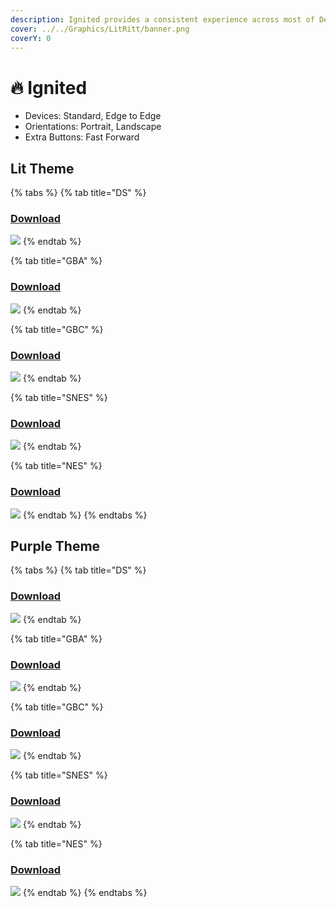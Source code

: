 ```yaml
---
description: Ignited provides a consistent experience across most of Delta’s consoles
cover: ../../Graphics/LitRitt/banner.png
coverY: 0
---
```


# 🔥 Ignited

* Devices: Standard, Edge to Edge
* Orientations: Portrait, Landscape
* Extra Buttons: Fast Forward

## Lit Theme

{% tabs %}
{% tab title="DS" %}
### [Download](Ignited/Orange/NDS/skin.deltaskin)

![](<../../.gitbook/assets/skin-poster@2x (8).png>)
{% endtab %}

{% tab title="GBA" %}
### [Download](Ignited/Orange/GBA/skin.deltaskin)

![](<../../.gitbook/assets/skin-poster@2x (4).png>)
{% endtab %}

{% tab title="GBC" %}
### [Download](Ignited/Orange/GBC/skin.deltaskin)

![](<../../.gitbook/assets/skin-poster@2x (7).png>)
{% endtab %}

{% tab title="SNES" %}
### [Download](Ignited/Orange/SNES/skin.deltaskin)

![](<../../.gitbook/assets/skin-poster@2x (1).png>)
{% endtab %}

{% tab title="NES" %}
### [Download](Ignited/Orange/NES/skin.deltaskin)

![](../../.gitbook/assets/skin-poster@2x.png)
{% endtab %}
{% endtabs %}

## Purple Theme

{% tabs %}
{% tab title="DS" %}
### [Download](Ignited/Purple/NDS/skin.deltaskin)

![](<../../.gitbook/assets/skin-poster@2x (5).png>)
{% endtab %}

{% tab title="GBA" %}
### [Download](Ignited/Purple/GBA/skin.deltaskin)

![](<../../.gitbook/assets/skin-poster@2x (6).png>)
{% endtab %}

{% tab title="GBC" %}
### [Download](Ignited/Purple/GBC/skin.deltaskin)

![](<../../.gitbook/assets/skin-poster@2x (3).png>)
{% endtab %}

{% tab title="SNES" %}
### [Download](Ignited/Purple/SNES/skin.deltaskin)

![](<../../.gitbook/assets/skin-poster@2x (9).png>)
{% endtab %}

{% tab title="NES" %}
### [Download](Ignited/Purple/NES/skin.deltaskin)

![](<../../.gitbook/assets/skin-poster@2x (2).png>)
{% endtab %}
{% endtabs %}
